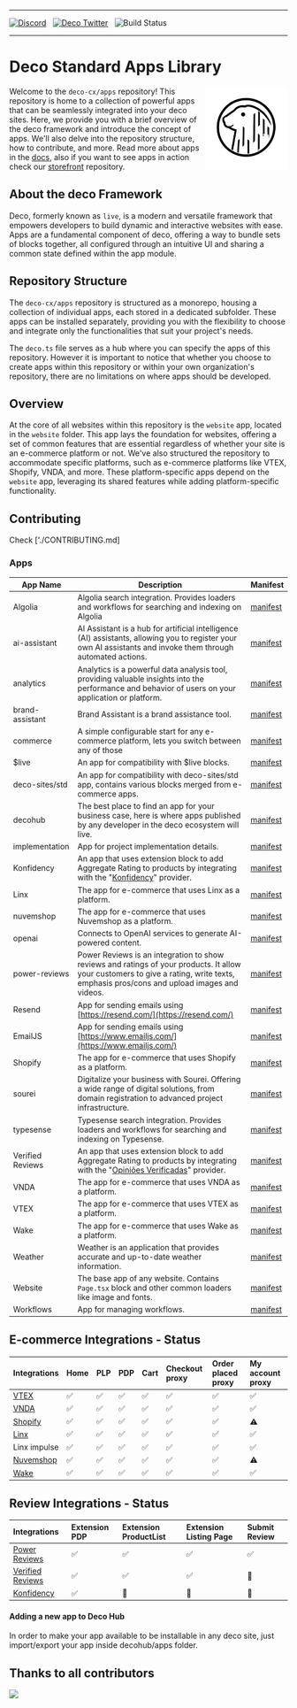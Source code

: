 <hr/>

<a href="https://deco.cx/discord" target="_blank"><img alt="Discord" src="https://img.shields.io/discord/985687648595243068?label=Discord&color=7289da" /></a>
&nbsp;
<a href="https://x.com/deco_frontend" target="_blank"><img src="https://img.shields.io/twitter/follow/deco_frontend" alt="Deco Twitter" /></a>
&nbsp;
![Build Status](https://github.com/deco-cx/apps/workflows/ci/badge.svg?event=push&branch=main)

<hr/>

# Deco Standard **Apps** Library

<img align="right" src="/assets/logo.svg" height="150px" alt="The Deco Framework logo: A capybara in its natural habitat">

Welcome to the `deco-cx/apps` repository! This repository is home to a collection of powerful apps that can be seamlessly integrated into your deco sites. Here, we provide you with a brief overview of the deco framework and introduce the concept of apps. We'll also delve into the repository structure, how to contribute, and more. Read more about apps in the [docs](https://www.deco.cx/docs/en/concepts/app), also if you want to see apps in action check our [storefront](https://github.com/deco-sites/storefront) repository.

## About the deco Framework

Deco, formerly known as `live`, is a modern and versatile framework that empowers developers to build dynamic and interactive websites with ease. Apps are a fundamental component of deco, offering a way to bundle sets of blocks together, all configured through an intuitive UI and sharing a common state defined within the app module.

## Repository Structure

The `deco-cx/apps` repository is structured as a monorepo, housing a collection of individual apps, each stored in a dedicated subfolder. These apps can be installed separately, providing you with the flexibility to choose and integrate only the functionalities that suit your project's needs.

The `deco.ts` file serves as a hub where you can specify the apps of this repository. However it is important to notice that whether you choose to create apps within this repository or within your own organization's repository, there are no limitations on where apps should be developed.

## Overview

At the core of all websites within this repository is the `website` app, located in the `website` folder. This app lays the foundation for websites, offering a set of common features that are essential regardless of whether your site is an e-commerce platform or not. We've also structured the repository to accommodate specific platforms, such as e-commerce platforms like VTEX, Shopify, VNDA, and more. These platform-specific apps depend on the `website` app, leveraging its shared features while adding platform-specific functionality.

## Contributing

Check ['./CONTRIBUTING.md]

### Apps

| App Name         | Description                                                                                                                                                                           | Manifest                                      |
| ---------------- | ------------------------------------------------------------------------------------------------------------------------------------------------------------------------------------- | --------------------------------------------- |
| Algolia          | Algolia search integration. Provides loaders and workflows for searching and indexing on Algolia                                                                                      | [manifest](/algolia/manifest.gen.ts)          |
| ai-assistant     | AI Assistant is a hub for artificial intelligence (AI) assistants, allowing you to register your own AI assistants and invoke them through automated actions.                         | [manifest](/ai-assistant/manifest.gen.ts)     |
| analytics        | Analytics is a powerful data analysis tool, providing valuable insights into the performance and behavior of users on your application or platform.                                   | [manifest](/analytics/manifest.gen.ts)        |
| brand-assistant  | Brand Assistant is a brand assistance tool.                                                                                                                                           | [manifest](/brand-assistant/manifest.gen.ts)  |
| commerce         | A simple configurable start for any e-commerce platform, lets you switch between any of those                                                                                         | [manifest](/commerce/manifest.gen.ts)         |
| $live            | An app for compatibility with $live blocks.                                                                                                                                           | [manifest](/compat/$live/manifest.gen.ts)     |
| deco-sites/std   | An app for compatibility with deco-sites/std app, contains various blocks merged from e-commerce apps.                                                                                | [manifest](/compat/std/manifest.gen.ts)       |
| decohub          | The best place to find an app for your business case, here is where apps published by any developer in the deco ecosystem will live.                                                  | [manifest](/decohub/manifest.gen.ts)          |
| implementation   | App for project implementation details.                                                                                                                                               | [manifest](/implementation/manifest.gen.ts)   |
| Konfidency       | An app that uses extension block to add Aggregate Rating to products by integrating with the "[Konfidency](https://www.konfidency.com.br/)" provider.                                 | [manifest](/konfidency/manifest.gen.ts)       |
| Linx             | The app for e-commerce that uses Linx as a platform.                                                                                                                                  | [manifest](/linx/manifest.gen.ts)             |
| nuvemshop        | The app for e-commerce that uses Nuvemshop as a platform.                                                                                                                             | [manifest](/nuvemshop/manifest.gen.ts)        |
| openai           | Connects to OpenAI services to generate AI-powered content.                                                                                                                           | [manifest](/openai/manifest.gen.ts)           |
| power-reviews    | Power Reviews is an integration to show reviews and ratings of your products. It allow your customers to give a rating, write texts, emphasis pros/cons and upload images and videos. | [manifest](/power-reviews/manifest.gen.ts)    |
| Resend           | App for sending emails using [https://resend.com/](https://resend.com/)                                                                                                               | [manifest](/resend/manifest.gen.ts)           |
| EmailJS          | App for sending emails using [https://www.emailjs.com/](https://www.emailjs.com/)                                                                                                     | [manifest](/emailjs/manifest.gen.ts)          |
| Shopify          | The app for e-commerce that uses Shopify as a platform.                                                                                                                               | [manifest](/shopify/manifest.gen.ts)          |
| sourei           | Digitalize your business with Sourei. Offering a wide range of digital solutions, from domain registration to advanced project infrastructure.                                        | [manifest](/sourei/manifest.gen.ts)           |
| typesense        | Typesense search integration. Provides loaders and workflows for searching and indexing on Typesense.                                                                                 | [manifest](/typesense/manifest.gen.ts)        |
| Verified Reviews | An app that uses extension block to add Aggregate Rating to products by integrating with the "[Opiniões Verificadas](https://www.opinioes-verificadas.com.br/br/)" provider.          | [manifest](/verified-reviews/manifest.gen.ts) |
| VNDA             | The app for e-commerce that uses VNDA as a platform.                                                                                                                                  | [manifest](/vnda/manifest.gen.ts)             |
| VTEX             | The app for e-commerce that uses VTEX as a platform.                                                                                                                                  | [manifest](/vtex/manifest.gen.ts)             |
| Wake             | The app for e-commerce that uses Wake as a platform.                                                                                                                                  | [manifest](/wake/manifest.gen.ts)             |
| Weather          | Weather is an application that provides accurate and up-to-date weather information.                                                                                                  | [manifest](/weather/manifest.gen.ts)          |
| Website          | The base app of any website. Contains `Page.tsx` block and other common loaders like image and fonts.                                                                                 | [manifest](/website/manifest.gen.ts)          |
| Workflows        | App for managing workflows.                                                                                                                                                           | [manifest](/workflows/manifest.gen.ts)        |

## E-commerce Integrations - Status

| Integrations                                                                                               | Home | PLP | PDP | Cart | Checkout proxy | Order placed proxy | My account proxy |
| :--------------------------------------------------------------------------------------------------------- | :--- | :-- | :-- | :--- | :------------- | :----------------- | :--------------- |
| [VTEX](https://github.com/deco-cx/apps/blob/main/vtex/README.md)                                           | ✅   | ✅  | ✅  | ✅   | ✅             | ✅                 | ✅               |
| [VNDA](https://github.com/deco-cx/apps/blob/main/vnda/README.md)                                           | ✅   | ✅  | ✅  | ✅   | ✅             | ✅                 | ✅               |
| [Shopify](https://github.com/deco-cx/apps/blob/b072c1fdfab8d5f1647ed42f9dbaae618f28f05f/shopify/README.md) | ✅   | ✅  | ✅  | ✅   | ✅             | ✅                 | ⚠️               |
| [Linx](https://github.com/deco-cx/apps/blob/main/linx/README.md)                                           | ✅   | ✅  | ✅  | ✅   | ✅             | ✅                 | ✅               |
| Linx impulse                                                                                               | ✅   | ✅  | ✅  | ✅   | ✅             | ✅                 | ✅               |
| [Nuvemshop](https://github.com/deco-cx/apps/blob/main/nuvemshop/README.MD)                                 | ✅   | ✅  | ✅  | ✅   | ✅             | ✅                 | ⚠️               |
| [Wake](https://github.com/deco-cx/apps/blob/main/wake/README.md)                                           | ✅   | ✅  | ✅  | ✅   | ✅             | ✅                 | ✅               |

## Review Integrations - Status

| Integrations                                                                             | Extension PDP | Extension ProductList | Extension Listing Page | Submit Review |
| :--------------------------------------------------------------------------------------- | :------------ | :-------------------- | :--------------------- | :------------ |
| [Power Reviews](https://github.com/deco-cx/apps/blob/main/power-reviews/README.md)       | ✅            | ✅                    | ✅                     | ✅            |
| [Verified Reviews](https://github.com/deco-cx/apps/blob/main/verified-reviews/README.md) | ✅            | ✅                    | ✅                     | 🔴            |
| [Konfidency](https://github.com/deco-cx/apps/blob/main/konfidency/README.md)             | ✅            | 🔴                    | 🔴                     | 🔴            |

#### Adding a new app to Deco Hub

In order to make your app available to be installable in any deco site, just import/export your app inside decohub/apps folder.

## Thanks to all contributors

<a href="https://github.com/deco-cx/apps/graphs/contributors">
  <img src="https://contributors-img.web.app/image?repo=deco-cx/apps" />
</a>

